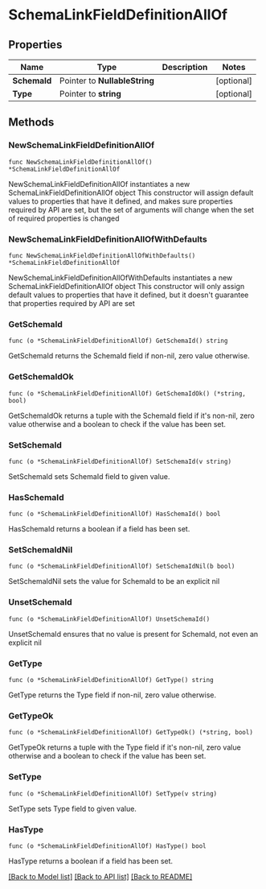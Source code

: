 # SchemaLinkFieldDefinitionAllOf

## Properties

Name | Type | Description | Notes
------------ | ------------- | ------------- | -------------
**SchemaId** | Pointer to **NullableString** |  | [optional] 
**Type** | Pointer to **string** |  | [optional] 

## Methods

### NewSchemaLinkFieldDefinitionAllOf

`func NewSchemaLinkFieldDefinitionAllOf() *SchemaLinkFieldDefinitionAllOf`

NewSchemaLinkFieldDefinitionAllOf instantiates a new SchemaLinkFieldDefinitionAllOf object
This constructor will assign default values to properties that have it defined,
and makes sure properties required by API are set, but the set of arguments
will change when the set of required properties is changed

### NewSchemaLinkFieldDefinitionAllOfWithDefaults

`func NewSchemaLinkFieldDefinitionAllOfWithDefaults() *SchemaLinkFieldDefinitionAllOf`

NewSchemaLinkFieldDefinitionAllOfWithDefaults instantiates a new SchemaLinkFieldDefinitionAllOf object
This constructor will only assign default values to properties that have it defined,
but it doesn't guarantee that properties required by API are set

### GetSchemaId

`func (o *SchemaLinkFieldDefinitionAllOf) GetSchemaId() string`

GetSchemaId returns the SchemaId field if non-nil, zero value otherwise.

### GetSchemaIdOk

`func (o *SchemaLinkFieldDefinitionAllOf) GetSchemaIdOk() (*string, bool)`

GetSchemaIdOk returns a tuple with the SchemaId field if it's non-nil, zero value otherwise
and a boolean to check if the value has been set.

### SetSchemaId

`func (o *SchemaLinkFieldDefinitionAllOf) SetSchemaId(v string)`

SetSchemaId sets SchemaId field to given value.

### HasSchemaId

`func (o *SchemaLinkFieldDefinitionAllOf) HasSchemaId() bool`

HasSchemaId returns a boolean if a field has been set.

### SetSchemaIdNil

`func (o *SchemaLinkFieldDefinitionAllOf) SetSchemaIdNil(b bool)`

 SetSchemaIdNil sets the value for SchemaId to be an explicit nil

### UnsetSchemaId
`func (o *SchemaLinkFieldDefinitionAllOf) UnsetSchemaId()`

UnsetSchemaId ensures that no value is present for SchemaId, not even an explicit nil
### GetType

`func (o *SchemaLinkFieldDefinitionAllOf) GetType() string`

GetType returns the Type field if non-nil, zero value otherwise.

### GetTypeOk

`func (o *SchemaLinkFieldDefinitionAllOf) GetTypeOk() (*string, bool)`

GetTypeOk returns a tuple with the Type field if it's non-nil, zero value otherwise
and a boolean to check if the value has been set.

### SetType

`func (o *SchemaLinkFieldDefinitionAllOf) SetType(v string)`

SetType sets Type field to given value.

### HasType

`func (o *SchemaLinkFieldDefinitionAllOf) HasType() bool`

HasType returns a boolean if a field has been set.


[[Back to Model list]](../README.md#documentation-for-models) [[Back to API list]](../README.md#documentation-for-api-endpoints) [[Back to README]](../README.md)


